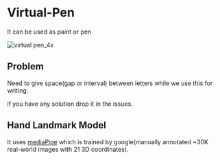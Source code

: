 # Virtual-Pen

It can be used as paint or pen

![virtual pen_4x](https://user-images.githubusercontent.com/38039777/132192071-7c3da9e9-f8d0-4e9c-9de6-7068a4bce9fd.gif)

## Problem
Need to give space(gap or interval) between letters while we use this for writing.

if you have any solution drop it in the issues.

## Hand Landmark Model

It uses [mediaPipe](https://google.github.io/mediapipe/solutions/hands) which is trained by google(manually annotated ~30K real-world images with 21 3D coordinates).
